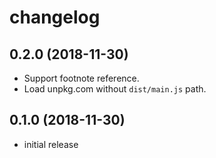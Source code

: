 # changelog

## 0.2.0 (2018-11-30)

- Support footnote reference.
- Load unpkg.com without `dist/main.js` path.

## 0.1.0 (2018-11-30)

- initial release
